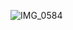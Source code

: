 
![IMG_0584](https://user-images.githubusercontent.com/39315046/135768529-709a2be9-d7f9-4a6f-88c3-31f41cb0351d.PNG)
